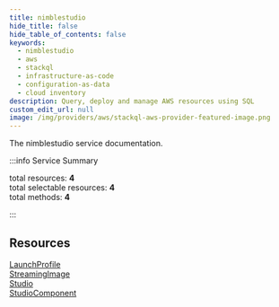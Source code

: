 ```yaml
---
title: nimblestudio
hide_title: false
hide_table_of_contents: false
keywords:
  - nimblestudio
  - aws
  - stackql
  - infrastructure-as-code
  - configuration-as-data
  - cloud inventory
description: Query, deploy and manage AWS resources using SQL
custom_edit_url: null
image: /img/providers/aws/stackql-aws-provider-featured-image.png
---
```


The nimblestudio service documentation.

:::info Service Summary

<div class="row">
<div class="providerDocColumn">
<span>total resources:&nbsp;<b>4</b></span><br />
<span>total selectable resources:&nbsp;<b>4</b></span><br />
<span>total methods:&nbsp;<b>4</b></span><br />
</div>
</div>

:::

## Resources
<div class="row">
<div class="providerDocColumn">
<a href="/providers/aws/nimblestudio/LaunchProfile/">LaunchProfile</a><br />
<a href="/providers/aws/nimblestudio/StreamingImage/">StreamingImage</a>
</div>
<div class="providerDocColumn">
<a href="/providers/aws/nimblestudio/Studio/">Studio</a><br />
<a href="/providers/aws/nimblestudio/StudioComponent/">StudioComponent</a>
</div>
</div>